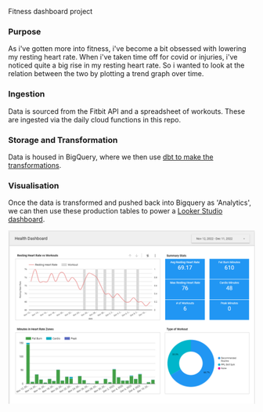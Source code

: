 Fitness dashboard project

### Purpose

As i've gotten more into fitness, i've become a bit obsessed with lowering my resting heart rate. When i've taken time off for covid or injuries, i've noticed quite a big rise in my resting heart rate.
So i wanted to look at the relation between the two by plotting a trend graph over time.

### Ingestion

Data is sourced from the Fitbit API and a spreadsheet of workouts. These are ingested via the daily cloud functions in this repo.

### Storage and Transformation

Data is housed in BigQuery, where we then use [dbt to make the transformations](https://github.com/Xavsadiq/fitbit_project_dbt).

### Visualisation

Once the data is transformed and pushed back into Bigquery as 'Analytics', we can then use these production tables to power a [Looker Studio dashboard](https://datastudio.google.com/u/0/reporting/300aa1a3-6867-425e-a42d-72b4d98747d0/page/tEnnC).

![Screenshot](https://github.com/Xavsadiq/personal-portfolio/blob/main/src/health-dashboard.PNG "Portfolio Snapshot")